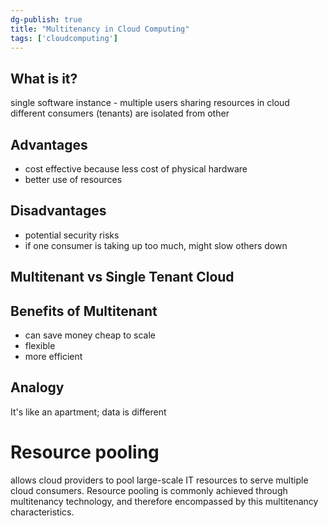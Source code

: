 ```yaml
---
dg-publish: true
title: "Multitenancy in Cloud Computing"
tags: ['cloudcomputing']
---
```


## What is it?
single software instance - multiple users sharing resources in cloud 
different consumers (tenants) are isolated from other 

## Advantages
- cost effective because less cost of physical hardware
- better use of resources 

## Disadvantages
- potential security risks 
- if one consumer is taking up too much, might slow others down 

## Multitenant vs Single Tenant Cloud 

## Benefits of Multitenant 
- can save money 
	cheap to scale
- flexible
- more efficient

## Analogy
It's like an apartment; data is different 


# Resource pooling 
allows cloud providers to pool large-scale IT resources to serve multiple cloud consumers.
Resource pooling is commonly achieved through multitenancy technology, and therefore encompassed by this multitenancy characteristics.
